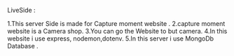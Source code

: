 LiveSide : 

1.This server Side is made for Capture moment website .
2.capture moment website is a Camera shop.
3.You can go the Website to but camera.
4.In this website i use express, nodemon,dotenv.
5.In this server i use MongoDb Database .
